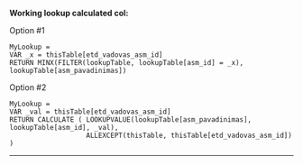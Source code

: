 **Working lookup calculated col:** 

Option #1
```
MyLookup = 
VAR _x = thisTable[etd_vadovas_asm_id]
RETURN MINX(FILTER(lookupTable, lookupTable[asm_id] = _x), lookupTable[asm_pavadinimas])
```

Option #2
```
MyLookup = 
VAR _val = thisTable[etd_vadovas_asm_id]
RETURN CALCULATE ( LOOKUPVALUE(lookupTable[asm_pavadinimas], lookupTable[asm_id], _val),
                   ALLEXCEPT(thisTable, thisTable[etd_vadovas_asm_id]) )
```
------------------------------------------------------------------------------------------
